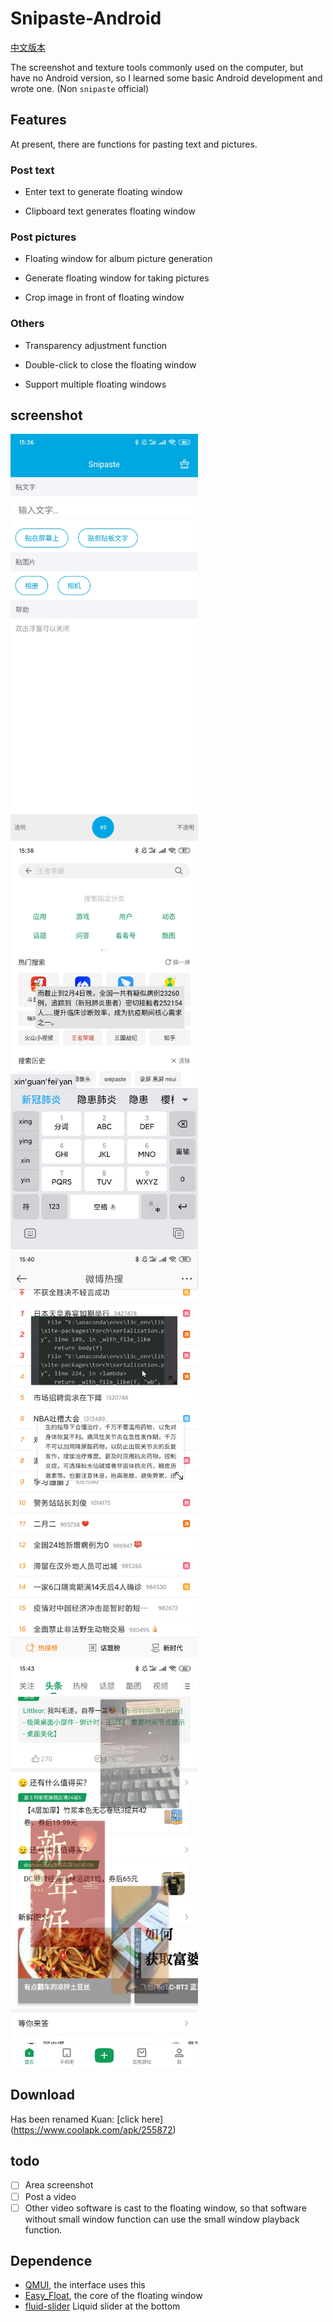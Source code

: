 # Snipaste-Android
[中文版本](./README.cn.md)

The screenshot and texture tools commonly used on the computer, but have no Android version, so I learned some basic Android development and wrote one. (Non `snipaste` official)

## Features
At present, there are functions for pasting text and pictures.

### Post text

- Enter text to generate floating window

- Clipboard text generates floating window

### Post pictures

- Floating window for album picture generation

- Generate floating window for taking pictures

- Crop image in front of floating window

### Others
- Transparency adjustment function

- Double-click to close the floating window

- Support multiple floating windows

## screenshot
<img src = "screenshot/1.jpg" width = "300" />
<img src = "screenshot/2.jpg" width = "300" />
<img src = "screenshot/3.jpg" width = "300" />
<img src = "screenshot/4.jpg" width = "300" />

## Download
Has been renamed Kuan: [click here] (https://www.coolapk.com/apk/255872)


## todo
- [ ] Area screenshot
- [ ] Post a video
- [ ] Other video software is cast to the floating window, so that software without small window function can use the small window playback function.

## Dependence
- [QMUI](https://github.com/Tencent/QMUI_Android), the interface uses this
- [Easy_Float](https://github.com/princekin-f/EasyFloat), the core of the floating window
- [fluid-slider](https://github.com/Ramotion/fluid-slider-android) Liquid slider at the bottom